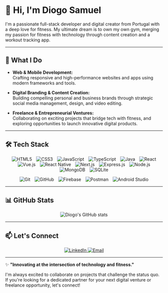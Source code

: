 # 👋 Hi, I'm Diogo Samuel

I'm a passionate full-stack developer and digital creator from Portugal with a deep love for fitness. My ultimate dream is to own my own gym, merging my passion for fitness with technology through content creation and a workout tracking app.

---

## 🚀 What I Do

- **Web & Mobile Development:**  
  Crafting responsive and high-performance websites and apps using modern frameworks and tools.

- **Digital Branding & Content Creation:**  
  Building compelling personal and business brands through strategic social media management, design, and video editing.

- **Freelance & Entrepreneurial Ventures:**  
  Collaborating on exciting projects that bridge tech with fitness, and exploring opportunities to launch innovative digital products.

---

## 🛠️ Tech Stack

<p align="center">
  <img src="https://img.shields.io/badge/HTML5-%23E34F26.svg?style=flat-square&logo=html5&logoColor=white" alt="HTML5" style="margin: 0 5px;" />
  <img src="https://img.shields.io/badge/CSS3-%231572B6.svg?style=flat-square&logo=css3&logoColor=white" alt="CSS3" style="margin: 0 5px;" />
  <img src="https://img.shields.io/badge/JavaScript-%23F7DF1E.svg?style=flat-square&logo=javascript&logoColor=black" alt="JavaScript" style="margin: 0 5px;" />
  <img src="https://img.shields.io/badge/TypeScript-%23007ACC.svg?style=flat-square&logo=typescript&logoColor=white" alt="TypeScript" style="margin: 0 5px;" />
  <img src="https://img.shields.io/badge/Java-%23ED8B00.svg?style=flat-square&logo=openjdk&logoColor=white" alt="Java" style="margin: 0 5px;" />
  <img src="https://img.shields.io/badge/React-%2361DAFB.svg?style=flat-square&logo=react&logoColor=black" alt="React" style="margin: 0 5px;" />
  <img src="https://img.shields.io/badge/Vue.js-%234FC08D.svg?style=flat-square&logo=vuedotjs&logoColor=white" alt="Vue.js" style="margin: 0 5px;" />
  <img src="https://img.shields.io/badge/React_Native-%2361DAFB.svg?style=flat-square&logo=react&logoColor=black" alt="React Native" style="margin: 0 5px;" />
  <img src="https://img.shields.io/badge/Next.js-%23000000.svg?style=flat-square&logo=nextdotjs&logoColor=white" alt="Next.js" style="margin: 0 5px;" />
  <img src="https://img.shields.io/badge/Express.js-%23000000.svg?style=flat-square&logo=express&logoColor=white" alt="Express.js" style="margin: 0 5px;" />
  <img src="https://img.shields.io/badge/Node.js-%23339933.svg?style=flat-square&logo=nodedotjs&logoColor=white" alt="Node.js" style="margin: 0 5px;" />
  <img src="https://img.shields.io/badge/MongoDB-%2347A248.svg?style=flat-square&logo=mongodb&logoColor=white" alt="MongoDB" style="margin: 0 5px;" />
  <img src="https://img.shields.io/badge/SQLite-%23003B57.svg?style=flat-square&logo=sqlite&logoColor=white" alt="SQLite" style="margin: 0 5px;" />
</p>

<p align="center">
  <img src="https://img.shields.io/badge/Git-%23F05032.svg?style=flat-square&logo=git&logoColor=white" alt="Git" style="margin: 0 5px;" />
  <img src="https://img.shields.io/badge/GitHub-%23181717.svg?style=flat-square&logo=github&logoColor=white" alt="GitHub" style="margin: 0 5px;" />
  <img src="https://img.shields.io/badge/Firebase-%23FFCA28.svg?style=flat-square&logo=firebase&logoColor=black" alt="Firebase" style="margin: 0 5px;" />
  <img src="https://img.shields.io/badge/Postman-%23FF6C37.svg?style=flat-square&logo=postman&logoColor=white" alt="Postman" style="margin: 0 5px;" />
  <img src="https://img.shields.io/badge/Android_Studio-%233DDC84.svg?style=flat-square&logo=android-studio&logoColor=black" alt="Android Studio" style="margin: 0 5px;" />
</p>

---

## 📊 GitHub Stats

<p align="center">
  <img src="https://github-readme-stats.vercel.app/api?username=diogomsamuel&show_icons=true&theme=dark" alt="Diogo's GitHub stats" />
</p>

---

## 📫 Let's Connect

<p align="center">
  <a href="https://www.linkedin.com/in/diogomsamuel" target="_blank">
    <img src="https://img.shields.io/badge/LinkedIn-Diogo%20Samuel-blue?style=for-the-badge&logo=linkedin" alt="LinkedIn" />
  </a>
  <a href="mailto:diogosamuel.dev@gmail.com" target="_blank">
    <img src="https://img.shields.io/badge/Email-diogosamuel.dev@gmail.com-c14438?style=for-the-badge&logo=gmail&logoColor=white" alt="Email" />
  </a>
</p>

---

✨ **\"Innovating at the intersection of technology and fitness.\"**

I'm always excited to collaborate on projects that challenge the status quo. If you're looking for a dedicated partner for your next digital venture or freelance opportunity, let's connect!
